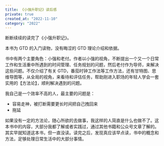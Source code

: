 ```yaml
---
title: 《小强升职记》读后感
private: true
created_at: "2022-11-10"
category: "2022"
---
```


断断续续的读完了《小强升职记》。

本书为 GTD 的入门读物，没有晦涩的 GTD 理论介绍和依据。

书中有两个主要角色：小强和老付。作者以小强的视角，不断提出一个又一个日常工作和生活重中所遇到的时间管理、任务规划的问题，然后老付作为导师，来解决这些问题。不仅介绍了有关 GTD，番茄时钟工作法等工作方法，还有甘特图、思维导图等，从全局的视角，来看待和评估任务，帮助刚进入职场的年轻人学会一套实用的【方法论】，顺利解决遇到的问题。

我自己是一个效率不高的人，最主要的问题是：

- 容易走神，被打断需要更长时间把自己拽回来
- 拖延

如果没有一定的方法论，随心所欲的去做事，我这样的人简直是什么也做不了。这本书中的内容，大部分我都了解或者实践过，通过其他书籍和公众号文章了解的。其实早就知道这本书，但一直没读。读完之后，发现真应该早点读，书中的概念和方法，足够处理日常生活中的大部分事情。
